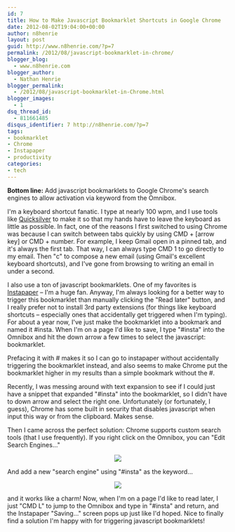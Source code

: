 ```yaml
---
id: 7
title: How to Make Javascript Bookmarklet Shortcuts in Google Chrome
date: 2012-08-02T19:04:00+00:00
author: n8henrie
layout: post
guid: http://www.n8henrie.com/?p=7
permalink: /2012/08/javascript-bookmarklet-in-chrome/
blogger_blog:
  - www.n8henrie.com
blogger_author:
  - Nathan Henrie
blogger_permalink:
  - /2012/08/javascript-bookmarklet-in-Chrome.html
blogger_images:
  - 1
dsq_thread_id:
  - 811661485
disqus_identifier: 7 http://n8henrie.com/?p=7
tags:
- bookmarklet
- Chrome
- Instapaper
- productivity
categories:
- tech
---
```

**Bottom line:** Add javascript bookmarklets to Google Chrome's search engines to allow activation via keyword from the Omnibox.
  
<!--more-->

I'm a keyboard shortcut fanatic. I type at nearly 100 wpm, and I use tools like <a target="_blank" href="http://www.qsapp.com">Quicksilver</a> to make it so that my hands have to leave the keyboard as little as possible. In fact, one of the reasons I first switched to using Chrome was because I can switch between tabs quickly by using CMD + [arrow key] or CMD + number. For example, I keep Gmail open in a pinned tab, and it's always the first tab. That way, I can always type CMD 1 to go directly to my email. Then "c" to compose a new email (using Gmail's excellent keyboard shortcuts), and I've gone from browsing to writing an email in under a second.

I also use a ton of javascript bookmarklets. One of my favorites is [Instapaper](http://www.n8henrie.com/2011/06/instapaper-and-readability-are-great/) – I'm a huge fan. Anyway, I'm always looking for a better way to trigger this bookmarklet than manually clicking the "Read later" button, and I really prefer not to install 3rd party extensions (for things like keyboard shortcuts – especially ones that accidentally get triggered when I'm typing). For about a year now, I've just make the bookmarklet into a bookmark and named it #insta. When I'm on a page I'd like to save, I type "#insta" into the Omnibox and hit the down arrow a few times to select the javascript: bookmarklet.

Prefacing it with # makes it so I can go to instapaper without accidentally triggering the bookmarklet instead, and also seems to make Chrome put the bookmarklet higher in my results than a simple bookmark without the #.

Recently, I was messing around with text expansion to see if I could just have a snippet that expanded "#insta" into the bookmarklet, so I didn't have to down arrow and select the right one. Unfortunately (or fortunately, I guess), Chrome has some built in security that disables javascript when input this way or from the clipboard. Makes sense.

Then I came across the perfect solution: Chrome supports custom search tools (that I use frequently). If you right click on the Omnibox, you can "Edit Search Engines..."

<div style="clear: both; text-align: center;">
  <a target="_blank" href="{{ site.url }}/uploads/2012/08/ScreenShot2012-08-02at12.53.45PM.jpg" style="margin-left: 1em; margin-right: 1em;"><img border="0" src="{{ site.url }}/uploads/2012/08/ScreenShot2012-08-02at12.53.45PM.jpg" /></a>
</div>



And add a new "search engine" using "#insta" as the keyword...

<div style="clear: both; text-align: center;">
  <a target="_blank" href="{{ site.url }}/uploads/2012/08/ScreenShot2012-08-02at12.55.09PM.jpg" style="margin-left: 1em; margin-right: 1em;"><img border="0" src="{{ site.url }}/uploads/2012/08/ScreenShot2012-08-02at12.55.09PM.jpg" /></a>
</div>

and it works like a charm! Now, when I'm on a page I'd like to read later, I just "CMD L" to jump to the Omnibox and type in "#insta" and return, and the Instapaper "Saving..." screen pops up just like I'd hoped. Nice to finally find a solution I'm happy with for triggering javascript bookmarklets!

<div>
</div>